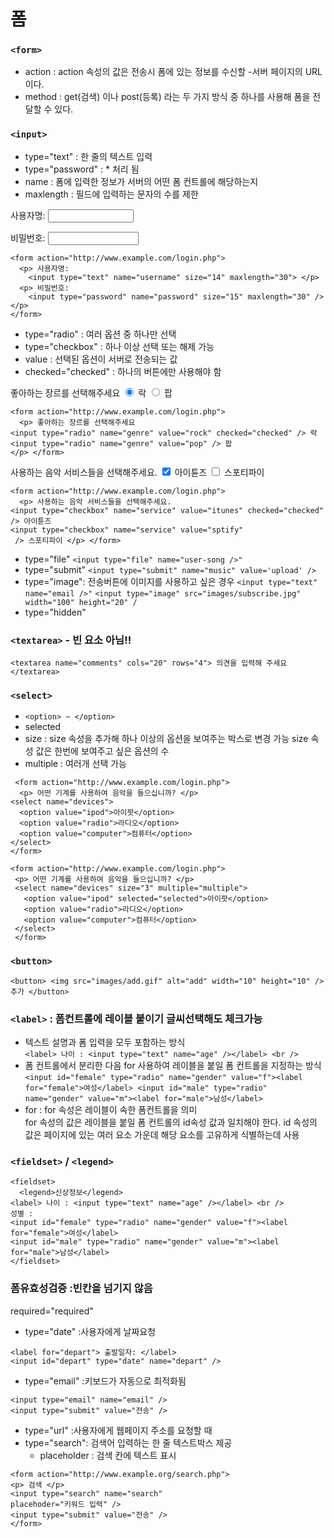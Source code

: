 # 폼

### `<form>`
- action : action 속성의 값은 전송시 폼에 있는 정보를 수신할 -서버 페이지의 URL이다.
- method : get(검색) 이나 post(등록) 라는 두 가지 방식 중 하나를 사용해 폼을 전달할 수 있다.

### `<input>`
- type="text" : 한 줄의 텍스트 입력
- type="password" : * 처리 됨
- name : 폼에 입력한 정보가 서버의 어떤 폼 컨트롤에 해당하는지
- maxlength : 필드에 입력하는 문자의 수를 제한

<form action="http://www.example.com/login.php">
  <p> 사용자명:
    <input type="text" name="username" size="14" maxlength="30" /> </p>
  <p> 비밀번호:
    <input type="password" name="password" size="15" maxlength="30" /> </p>
</form>

```
<form action="http://www.example.com/login.php">
  <p> 사용자명:
    <input type="text" name="username" size="14" maxlength="30"> </p>
  <p> 비밀번호:
    <input type="password" name="password" size="15" maxlength="30" /> </p>
</form>
```

- type="radio" : 여러 옵션 중 하나만 선택
- type="checkbox" : 하나 이상 선택 또는 해제 가능
- value : 선택된 옵션이 서버로 전송되는 값
- checked="checked" : 하나의 버튼에만 사용해야 함

<form action="http://www.example.com/login.php">
  <p> 좋아하는 장르를 선택해주세요
<input type="radio" name="genre" value="rock" checked="checked" /> 락
<input type="radio" name="genre" value="pop" /> 팝
</p> </form>

```
<form action="http://www.example.com/login.php">
  <p> 좋아하는 장르를 선택해주세요
<input type="radio" name="genre" value="rock" checked="checked" /> 락
<input type="radio" name="genre" value="pop" /> 팝
</p> </form>
```

<form action="http://www.example.com/login.php">
  <p> 사용하는 음악 서비스들을 선택해주세요.
<input type="checkbox" name="service" value="itunes" checked="checked" /> 아이튠즈
<input type="checkbox" name="service" value="sptify"
 /> 스포티파이 </p></form>

```
<form action="http://www.example.com/login.php">
  <p> 사용하는 음악 서비스들을 선택해주세요.
<input type="checkbox" name="service" value="itunes" checked="checked" /> 아이튠즈
<input type="checkbox" name="service" value="sptify"
 /> 스포티파이 </p> </form>
```

- type="file"
`<input type="file" name="user-song />"`
- type="submit"
`<input type="submit" name="music" value='upload' />`
- type="image": 전송버튼에 이미지를 사용하고 싶은 경우
`<input type="text" name="email />"`
`<input type="image" src="images/subscribe.jpg" width="100" height="20" /`
- type="hidden"

### `<textarea>` - 빈 요소 아님!!
`<textarea name="comments" cols="20" rows="4"> 의견을 입력해 주세요</textarea>`

### `<select>`
- `<option> ~ </option>`
- selected
- size : size 속성을 추가해 하나 이상의 옵션을 보여주는 박스로 변경 가능
size 속성 값은 한번에 보여주고 싶은 옵션의 수
- multiple : 여러개 선택 가능

```
 <form action="http://www.example.com/login.php">
  <p> 어떤 기계를 사용하여 음악을 들으십니까? </p>
<select name="devices">
  <option value="ipod">아이팟</option>
  <option value="radio">라디오</option>
  <option value="computer">컴퓨터</option>
</select>
</form>
```

```
<form action="http://www.example.com/login.php">
 <p> 어떤 기계를 사용하여 음악을 들으십니까? </p>
 <select name="devices" size="3" multiple="multiple">
   <option value="ipod" selected="selected">아이팟</option>
   <option value="radio">라디오</option>
   <option value="computer">컴퓨터</option>
 </select>
 </form>
```

### `<button>`
`<button> <img src="images/add.gif" alt="add" width="10" height="10" /> 추가 </button>`

### `<label>` : 폼컨트롤에 레이블 붙이기 글씨선택해도 체크가능
- 텍스트 설명과 폼 입력을 모두 포함하는 방식 <br />
`<label> 나이 : <input type="text" name="age" /></label> <br />`
- 폼 컨트롤에서 분리한 다음 for 사용하여 레이블을 붙일 폼 컨트롤을 지정하는 방식 <br />
`<input id="female" type="radio" name="gender" value="f"><label for="female">여성</label>
<input id="male" type="radio" name="gender" value="m"><label for="male">남성</label>`
- for : for 속성은 레이블이 속한 폼컨트롤을 의미 <br />
for 속성의 값은 레이블을 붙일 폼 컨트롤의 id속성 값과 일치해야 한다.
id 속성의 값은 페이지에 있는 여러 요소 가운데 해당 요소를 고유하게 식별하는데 사용

### `<fieldset>` / `<legend>`
```
<fieldset>
  <legend>신상정보</legend>
<label> 나이 : <input type="text" name="age" /></label> <br />
성별 :
<input id="female" type="radio" name="gender" value="f"><label for="female">여성</label>
<input id="male" type="radio" name="gender" value="m"><label for="male">남성</label>
</fieldset>
```
### 폼유효성검증 :빈칸을 넘기지 않음
required="required"


- type="date" :사용자에게 날짜요청
```
<label for="depart"> 출발일자: </label>
<input id="depart" type="date" name="depart" />
```
- type="email" :키보드가 자동으로 최적화됨
```
<input type="email" name="email" />
<input type="submit" value="전송" />
```
- type="url" :사용자에게 웹페이지 주소를 요청할 때
- type="search": 검색어 입력하는 한 줄 텍스트박스 제공
  - placeholder : 검색 칸에 텍스트 표시
```
<form action="http://www.example.org/search.php">
<p> 검색 </p>
<input type="search" name="search"
placehoder="키워드 입력" />
<input type="submit" value="전송" />
</form>
```
